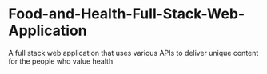 # Food-and-Health-Full-Stack-Web-Application
A full stack web application that uses various APIs to deliver unique content for the people who value health
